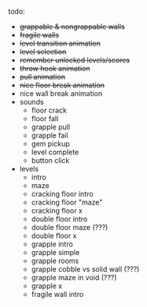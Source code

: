 todo:
* ~~grappable & nongrappable walls~~
* ~~fragile walls~~
* ~~level transition animation~~
* ~~level selection~~
* ~~remember unlocked levels/scores~~
* ~~throw hook animation~~
* ~~pull animation~~
* ~~nice floor break animation~~
* nice wall break animation
* sounds
    * floor crack
    * floor fall
    * grapple pull
    * grapple fail
    * gem pickup
    * level complete
    * button click
* levels
    * intro
    * maze
    * cracking floor intro
    * cracking floor "maze"
    * cracking floor x
    * double floor intro
    * double floor maze (???)
    * double floor x
    * grapple intro
    * grapple simple
    * grapple rooms
    * grapple cobble vs solid wall (???)
    * grapple maze in void (???)
    * grapple x
    * fragile wall intro
